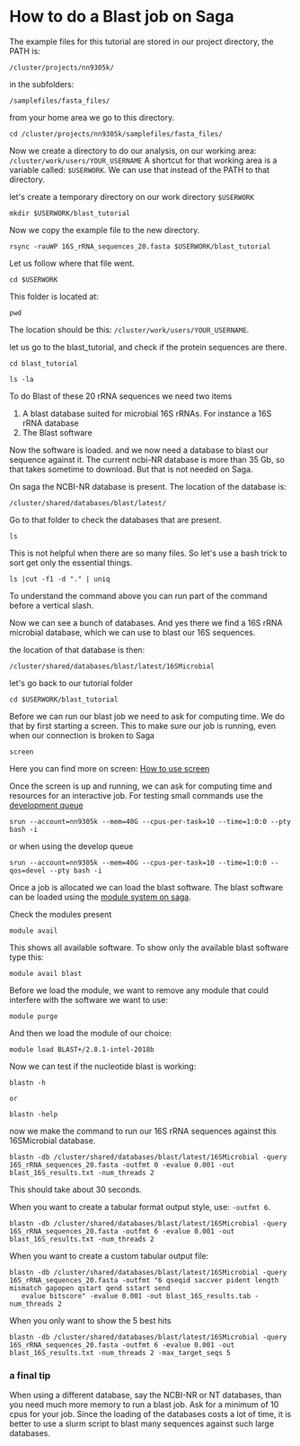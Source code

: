 # How to do a Blast job on Saga

The example files for this tutorial are stored in our project directory, the PATH is:

```
/cluster/projects/nn9305k/
```
in the subfolders:

```
/samplefiles/fasta_files/
```

from your home area we go to this directory.

```
cd /cluster/projects/nn9305k/samplefiles/fasta_files/
```

Now we create a directory to do our analysis, on our working area: `/cluster/work/users/YOUR_USERNAME`
A shortcut for that working area is a variable called: `$USERWORK`. We can use that instead of the PATH to that directory.

let's create a temporary directory on our work directory `$USERWORK`
```
mkdir $USERWORK/blast_tutorial
```

Now we copy the example file to the new directory.
```
rsync -rauWP 16S_rRNA_sequences_20.fasta $USERWORK/blast_tutorial
```

Let us follow where that file went.
```
cd $USERWORK
```

This folder is located at:
```
pwd
```
The location should be this: `/cluster/work/users/YOUR_USERNAME`.

let us go to the blast_tutorial, and check if the protein sequences are there.

```
cd blast_tutorial

ls -la
```

To do Blast of these 20 rRNA sequences we need two items
1. A blast database suited for microbial 16S rRNAs. For instance a 16S rRNA database 
2. The Blast software

Now the software is loaded. and we now need a database to blast our sequence against it.
The current ncbi-NR database is more than 35 Gb, so that takes sometime to download. But that is not needed on Saga.

On saga the NCBI-NR database is present. The location of the database is:

```
/cluster/shared/databases/blast/latest/
```
Go to that folder to check the databases that are present.
```
ls 
```
This is not helpful when there are so many files. So let's use a bash trick to sort get only the essential things. 

```
ls |cut -f1 -d "." | uniq 
```
To understand the command above you can run part of the command before a vertical slash.

Now we can see a bunch of databases. And yes there we find a 16S rRNA microbial database, which we can use to blast our 16S sequences.

the location of that database is then:


```
/cluster/shared/databases/blast/latest/16SMicrobial
```

let's go back to our tutorial folder

```
cd $USERWORK/blast_tutorial
```

Before we can run our blast job we need to ask for computing time. We do that by first starting a screen.
This to make sure our job is running, even when our connection is broken to Saga
``` 
screen
``` 
Here you can find more on screen: [How to use screen](https://linuxize.com/post/how-to-use-linux-screen/)

Once the screen is up and running, we can ask for computing time and resources for an interactive job. 
For testing small commands use the [development queue](https://documentation.sigma2.no/jobs/job_scripts/saga_job_scripts.html)

```
srun --account=nn9305k --mem=40G --cpus-per-task=10 --time=1:0:0 --pty bash -i
```
or when using the develop queue

```
srun --account=nn9305k --mem=40G --cpus-per-task=10 --time=1:0:0 --qos=devel --pty bash -i
```
Once a job is allocated we can load the blast software. The blast software can be loaded using the [module system on saga](https://documentation.sigma2.no/software/installed_software.html).

Check the modules present
```
module avail
```
This shows all available software. To show only the available blast software type this:

```
module avail blast
```

Before we load the module, we want to remove any module that could interfere with the software we want to use:

```
module purge
```
And then we load the module of our choice:

```
module load BLAST+/2.8.1-intel-2018b
```

Now we can test if the nucleotide blast is working:

```
blastn -h

or

blastn -help
```

now we make the command to run our 16S rRNA sequences against this 16SMicrobial database.

```
blastn -db /cluster/shared/databases/blast/latest/16SMicrobial -query 16S_rRNA_sequences_20.fasta -outfmt 0 -evalue 0.001 -out blast_16S_results.txt -num_threads 2

```
This should take about 30 seconds.

When you want to create a tabular format output style, use: `-outfmt 6`.
```
blastn -db /cluster/shared/databases/blast/latest/16SMicrobial -query 16S_rRNA_sequences_20.fasta -outfmt 6 -evalue 0.001 -out blast_16S_results.txt -num_threads 2
```

When you want to create a custom tabular output file:

```
blastn -db /cluster/shared/databases/blast/latest/16SMicrobial -query 16S_rRNA_sequences_20.fasta -outfmt "6 qseqid saccver pident length mismatch gapopen qstart qend sstart send
   evalue bitscore" -evalue 0.001 -out blast_16S_results.tab -num_threads 2
```

When you only want to show the 5 best hits
```
blastn -db /cluster/shared/databases/blast/latest/16SMicrobial -query 16S_rRNA_sequences_20.fasta -outfmt 6 -evalue 0.001 -out blast_16S_results.txt -num_threads 2 -max_target_seqs 5
```



### a final tip

When using a different database, say the NCBI-NR or NT databases, than you need much more memory to run a blast job. Ask for a minimum of 10 cpus for your job.
Since the loading of the databases costs a lot of time, it is better to use a slurm script to blast many sequences against such large databases.



